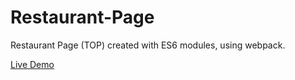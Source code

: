 # Restaurant-Page
Restaurant Page (TOP) created with ES6 modules, using webpack.

[Live Demo](https://hlokman.github.io/Restaurant-Page/) 